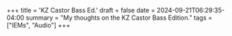 +++
title = 'KZ Castor Bass Ed.'
draft = false
date = 2024-09-21T06:29:35-04:00
summary = "My thoughts on the KZ Castor Bass Edition."
tags = ["IEMs", "Audio"]
+++